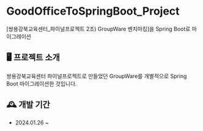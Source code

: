 # GoodOfficeToSpringBoot_Project
[쌍용강북교육센터_파이널프로젝트 2조) GroupWare 벤치마킹]을 Spring Boot로 마이그레이션
<br>

## 🖥️ 프로젝트 소개
쌍용강북교육센터 파이널프로젝트로 만들었던 GroupWare를 개별적으로 Spring Boot 마이그레이션한 것입니다.

## 🕰️ 개발 기간
- 2024.01.26 ~ 
